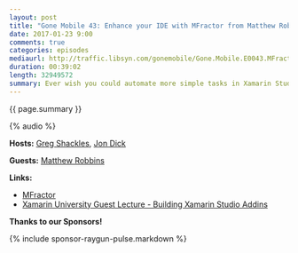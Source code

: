 ```yaml
---
layout: post
title: "Gone Mobile 43: Enhance your IDE with MFractor from Matthew Robbins"
date: 2017-01-23 9:00
comments: true
categories: episodes
mediaurl: http://traffic.libsyn.com/gonemobile/Gone.Mobile.E0043.MFractor.for.Xamarin.Studio.mp3
duration: 00:39:02
length: 32949572
summary: Ever wish you could automate more simple tasks in Xamarin Studio or Visual Studio for Mac?  Matthew Robbins' MFractor Addin may be exactly what you're looking for with several enhancements designed to speed up the Xamarin.Forms developer experience.
---
```


{{ page.summary }}

<!-- more -->

{% audio %}

**Hosts:** [Greg Shackles](http://twitter.com/gshackles), [Jon Dick](http://twitter.com/redth)

**Guests:** [Matthew Robbins](https://twitter.com/matthewrdev)

**Links:** 

- [MFractor](http://www.mfractor.com/)
- [Xamarin University Guest Lecture - Building Xamarin Studio Addins](https://university.xamarin.com/guestlectures/building-xamarin-studio-addins)

**Thanks to our Sponsors!**

{% include sponsor-raygun-pulse.markdown %}
